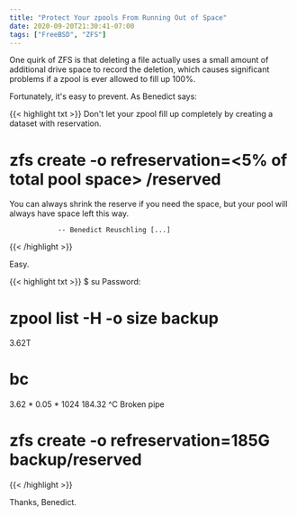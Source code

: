 ```yaml
---
title: "Protect Your zpools From Running Out of Space"
date: 2020-09-20T21:30:41-07:00
tags: ["FreeBSD", "ZFS"]
---
```


One quirk of ZFS is that deleting a file actually uses a small amount of additional drive space to record the deletion,
which causes significant problems if a zpool is ever allowed to fill up 100%.

<!--more-->

Fortunately, it's easy to prevent. As Benedict says:

{{< highlight txt >}}
Don't let your zpool fill up completely by creating a dataset with
reservation.

# zfs create -o refreservation=<5% of total pool space> <poolname>/reserved

You can always shrink the reserve if you need the space, but your pool will
always have space left this way.

                -- Benedict Reuschling [...]
{{< /highlight >}}

Easy.

{{< highlight txt >}}
$ su
Password:

# zpool list -H -o size backup
3.62T

# bc
3.62 * 0.05 * 1024
184.32
^C
Broken pipe

# zfs create -o refreservation=185G backup/reserved
{{< /highlight >}}
	
Thanks, Benedict.
